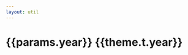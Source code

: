 ```yaml
---
layout: util
---
```


<script setup>
import { useData } from 'vitepress'
import MonthsOfYear from 'vitepress-sls-blog-tmpl/MonthsOfYear.vue'
import { data } from '../loadPosts.data.js'

const { theme, params } = useData()
</script>

# {{params.year}} {{theme.t.year}}

<MonthsOfYear :allPosts="data.posts" :year="params.year" />
